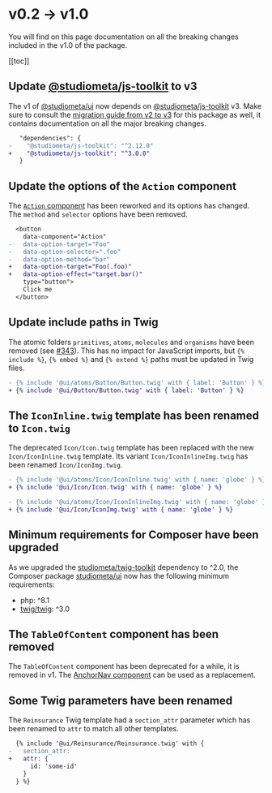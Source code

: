 # v0.2 → v1.0

You will find on this page documentation on all the breaking changes included in the v1.0 of the package.

[[toc]]

## Update [@studiometa/js-toolkit](https://github.com/studiometa/js-toolkit) to v3

The v1 of [@studiometa/ui](https://github.com/studiometa/ui) now depends on [@studiometa/js-toolkit](https://github.com/studiometa/js-toolkit) v3. Make sure to consult the [migration guide from v2 to v3](https://js-toolkit.studiometa.dev/guide/migration/v2-to-v3.html) for this package as well, it contains documentation on all the major breaking changes.

```diff
   "dependencies": {
-    "@studiometa/js-toolkit": "^2.12.0"
+    "@studiometa/js-toolkit": "^3.0.0"
   }
```

## Update the options of the `Action` component

The [`Action` component](/components/Action/) has been reworked and its options has changed. The `method` and `selector` options have been removed.

```diff
  <button
    data-component="Action"
-   data-option-target="Foo"
-   data-option-selector=".foo"
-   data-option-method="bar"
+   data-option-target="Foo(.foo)"
+   data-option-effect="target.bar()"
    type="button">
    Click me
  </button>
```

## Update include paths in Twig

The atomic folders `primitives`, `atoms`, `molecules` and `organisms` have been removed (see [#343](https://github.com/studiometa/ui/pull/343)). This has no impact for JavaScript imports, but `{% include %}`, `{% embed %}` and `{% extend %}` paths must be updated in Twig files.

```diff
- {% include '@ui/atoms/Button/Button.twig' with { label: 'Button' } %}
+ {% include '@ui/Button/Button.twig' with { label: 'Button' } %}
```

## The `IconInline.twig` template has been renamed to `Icon.twig`

The deprecated `Icon/Icon.twig` template has been replaced with the new `Icon/IconInline.twig` template. Its variant `Icon/IconInlineImg.twig` has been renamed `Icon/IconImg.twig`.

```diff
- {% include '@ui/atoms/Icon/IconInline.twig' with { name: 'globe' } %}
+ {% include '@ui/Icon/Icon.twig' with { name: 'globe' } %}

- {% include '@ui/atoms/Icon/IconInlineImg.twig' with { name: 'globe' } %}
+ {% include '@ui/Icon/IconImg.twig' with { name: 'globe' } %}
```

## Minimum requirements for Composer have been upgraded

As we upgraded the [studiometa/twig-toolkit](https://github.com/studiometa/twig-toolkit) dependency to ^2.0, the Composer package [studiometa/ui](https://packagist.org/packages/studiometa/ui) now has the following minimum requirements:

- php: ^8.1
- [twig/twig](https://github.com/twigphp/Twig): ^3.0

## The `TableOfContent` component has been removed

The `TableOfContent` component has been deprecated for a while, it is removed in v1. The [AnchorNav component](/components/AnchorNav/) can be used as a replacement.

## Some Twig parameters have been renamed

The `Reinsurance` Twig template had a `section_attr` parameter which has been renamed to `attr` to match all other templates.

```diff
  {% include '@ui/Reinsurance/Reinsurance.twig' with {
-   section_attr:
+   attr: {
      id: 'some-id'
    }
  } %}
```
